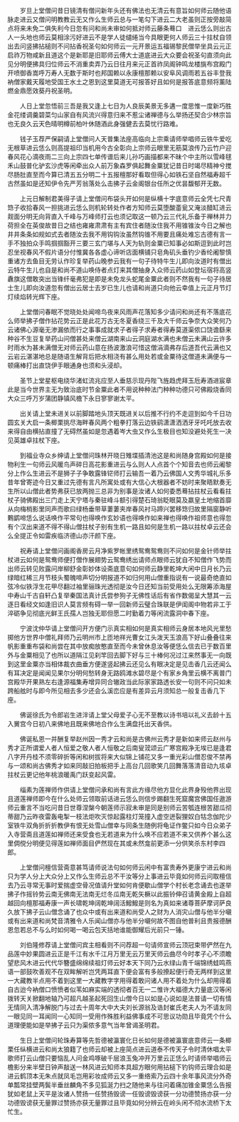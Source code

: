 <!-- { "loadSidebar": true } -->
　　岁旦上堂僧问昔日镜清有僧问新年头还有佛法也无清云有意旨如何师云随他语脉走进云又僧问明教教云无又作么生师云总与一笔勾下进云二大老虽则正按旁敲简点将来未免二俱失利今日忽有问和尚未审如何抵对师云藤条蓦口　进云恁么则出古人一头地也师云莫相涂污好进云不是学人徒缱绻当今具眼更何人师云三十拄杖自领出去问竖拂拈槌则不问拈香祝圣句如何师云一元开景运五福锡黎民僧举坐具云元正启祚万物咸新且道这个是新耶是旧耶师云傅大士道底进云大众要会祝圣句直须向此见分明便拂具归位师云不消重卖弄乃云日往月来元正首祚凤阁钟鸣龙楼旐布宫殿门开喷御香嵩呼万寿人无数于斯时也邦国赖以永康檀那赖以安阜风调雨若五谷丰登我衲僧家戴天履地受国王水土之恩到这里莫道无可报答好且如何是报答底意频将薰陆燃金鼎愿效葵丹祝圣明。

　　人日上堂忽悟前三吾是我又逢上七日为人良辰美景无多遘一度思惟一度新巧胜金花缕调羹碧菜匀山家自有风流兴得意归来不惹尘诸禅德与么举扬还契合少林宗旨也无良久云天色晴明樽前柏叶休随酒此身强健去去莫忧行路难。

　　钱子玉荐严保嗣请上堂僧问人天普集法座高临向上宗乘请师举唱师云铁牛爱吃无根草进云恁么则高提祖印当机用今古全彰向上宗师云眼里无筋莫浪传乃云竹户迎春风花心滴夜雨二三向上宗四七单传谱后来儿孙巧画描都来不昧个中主所以雪峰毬禾山鼓普化驴玄沙虎等闲牵出众人前万象森罗俱起舞金粟犹记昔日时竭尽精神兮搅尽肠肚直至而今算已清五五分明二十五报檀那好看取但得心如铁石坚自然福寿超千古然虽如是还知伊令先严芳翁落处么击拂子云金阁银台任所之优昙馥郁开无数。

　　上元日解制君美得子请上堂僧问布袋头开如何是纵横十字底意师云全凭七尺青筇子收拾春风一担挑进云恁么则机轮转处作者方知师云莫堕酸齑瓮又淹淡醋缸进云觌面分明无向背直入千峰与万峰师打云也须记取这一顿乃云三代礼乐备于禅林并力荷担全在英俊故昔日之结也雍雍肃肃有主有宾住者随汝住我不用锥锥汝今日之解也井井条条如规如式去者随汝去我不用钩钩汝虽然钩锥不用要且痛处难忘古德有言一手不独拍众手鸣掴掴豁开三要三玄门堪与人天为轨则金粟已知事必如斯逗到此时岂忍坐视春风不假片语分付惟冀各各虚心谛听店面横铺只皂角矶头垂钓少香纶阇黎慎重诸方去鱼目无劳认作珍复举药山晚参云我有一句子待特牛生儿即向汝道时有僧出云特牛生儿也自是和尚不道山唤侍者点灯来其僧抽身入众师云药山如登坛宿将高竖纛旗这僧敢突出当锋纤毫弗犯是即是未免龙头蛇尾金粟此者则不然我有一句子待居士生儿即向汝道忽有僧出云居士去岁已生儿也请和尚道只向他云幸值上元正月节灯灯续焰转光辉下座。

　　上堂僧问春眠不觉晓处处闻啼鸟夜来风雨声花落知多少请问和尚还有不落底花么师举拂子僧作拈花势云正是此花万古无冬夏香绕三千及大千师云争奈大众笑何乃云诸佛心源毫无渗漏依而行之事事成就求子者得子求寿者得寿莫道渠侬口饶谵繇来种谷不生豆复举药山问僧甚处来僧云湖南来山云洞庭湖水满也未僧云未满山云许多时雨水为甚未满僧无对师云药山意在扬波激浪可惜这僧涓滴弗存后道吾代云满也又云岩云湛湛地总是随语生解背后把水相浇有甚么用处若或金粟待这僧道未满便与一顿痛棒打出直饶伊手眼通身也须和头浸却。

　　圣节上堂星枢电绕华渚虹流兆应至人垂慈示现丹陛飞旌趋虎拜玉卮寿酒进宸章此是当今世界主无为致治底时节金粟此者不用说种种法门种种功德只可佛殿烧香同大众三呼万岁蒲团静镇风檐下永日寥寥谢太平。

　　出关请上堂未进关以前脚踏地头顶天既进关以后推不行约不走逗到如今千日功圆玄关大启一条楖栗挑尽海畔春风两个粗拳打落云边铁鹞潇潇洒洒牙牙吒吒放去收来得自由横拈直撞了无碍然虽如是忽遇着岑大虫又作么生极目也知没避处死生一决见英雄卓拄杖下座。

　　到福业寺众乡绅请上堂僧问珠林开晓日雉堞插清池这是和尚随身宫殿如何是接物利生一句师云风暖鸟声碎日高花影重进云与么则人人点首个个知音去也师云阇黎分上作么生进云不是狮子子争敢露锋铓师打云输吾一着乃云佛国人文秀华城礼乐多昔年曾寄迹今日又重过先德有言凡所寓处或有大信心大根器者不妨时来聚晤默奏无生所以山僧此者势弗获已放两抛三总非为别事是汝诸人如何委悉蓦拈拄杖云看看拄杖子骑佛殿出三门走上天宁塔与秦驻峰斗额引得楚石琦翁眨眼莫及嬴皇土地缩首靡从向梅梢影里同声而歌曰绿杨垂带草萋萋夹岸春风衬马蹄兴罢移筇归故里隔窗静听鷅鹠啼恁么说话唤作平常句也得唤作玄妙语也得唤作如来禅也得唤作祖师意也得忽有个汉出来道不得不得山僧拄杖子别有生机一路且如何是生机一路以拄杖卓云还会么全提正令如雷疾临济德山亦汗颜下座。

　　祝寿请上堂僧问画阁香房云月净紫罗帐里绣鸳鸯鸳鸯则不问如何是金针师举拄杖进云如何是鸳鸯师便打僧作展翅势云鸳鸯绣出请师点眼师云犹自不知僧作飞势而出师云转见败露问岸柳舒金彰妙体设斋底意句如何师云静里乾坤大闲中日月长乃云绿暗红稀三月节枝头蜀魄啼声切分明报道不如归何用山僧重指说有一说最奇绝直如弦冷似铁浮生花甲尽翻过袖里骊珠光透彻是汝今日还知当前受用处么无限筹添海屋中寿山千古自轩凸复举秦国法真计氏尝参狗子无佛性话后有省作数偈呈大慧其一云逐日看经文如逢旧识人莫言频有碍一举一回新师云璧合珠联是伊闺阁中物若非工于淬砺争见彻底光鲜王氏孺人岂独无耶但愿二时勤着力等闲流露洞中春下座。

　　宁波沈仲华请上堂僧问开方便门示真实相如何是真实相师云身居本地风光里愁掷他方世界中僧礼拜师乃云明州市上匝地祥光曹女江头泼天玉浪高下好山叠叠往来帆影重重布袋和尚尝在其中放痴放憨直至而今未曾休息汝等便恁么信去已于数百里外与金粟相见了也所以道隔江见刹竿回去脚下好与三十棒何况过江来然事无一向既到这里金粟亦当相体裁衣曲垂方便遂竖起拂云还见么有眼决定是见击香几云还闻么有耳决定是闻闻见果尔分明何愁转身无路鸥滩水碧尽是个有家乡角里云横不离普门宫殿华开果熟左右逢源福集寿增异同合辙政当此际家家路透长安一句则不问只如未跨船舷时与即今所见相去多少还会么溪峦应是有差异云月须知总一般复击香几下座。

　　佛诞徐氏为令郎岩生进泮请上堂父母爱子心无不至教以诗书培以礼义去龄十五入黉宫今日初八来佛地且既来佛地合作么生满盘托出天香供。

　　佛诞私恩一并酬复举赵州因一秀才云和尚是古佛州云秀才是新如来师云赵州与秀才正所谓爱人者人恒爱之敬人者人恒敬之后南叟茙颂云广寒宫殿净无埃已是逢君八字开丹桂不须零碎折等闲和树拔将来大似锦上铺花又多一重光彩山僧忍俊不禁再与一颂和尚古佛秀才如来同敲旧拍板把手上高台几回歌笑几回舞落落清音动九垓卓拄杖云更记他年桃浪暖禹门跃变起风雷。

　　缁素为莲禅师作供请上堂僧问承和尚有言此方缘尽他方显化此界身殁他界出现且道莲禅师即今在什么处师云领取前话进云恁么则信步踢翻生死窟魔宫佛国任遨游师云重言不当吃问昔日世尊涅槃今朝莲师示寂未审是同是别师云苦瓠连根苦甜瓜彻蒂甜乃云昨夜雷轰电掣一枝法炬吹灭惊起露柱灯笼撞入虚空迸裂狸奴白牯念伽陀少室铁牛双角折折折教伊有恨无处雪山僧幸与同条生随例将龟证作鳖只如今日众弟子入寺营斋且道莲如禅师还来受食也无若道来为什么唤不应若道不来又供养个甚么这里倜傥分明便见得莲如禅师面目俨然现在其或未然龛前更添一分供笑杀东村李四郎。

　　上堂僧问檀信营斋意甚笃请师说法句如何师云闲中有富贵寿外更康宁进云和尚只为学人分上大众分上又作么生师云总不干汝等分上事进云毕竟如何师云问取檀信去乃云寻常无事时爱揣虚空骨况值请升堂如何肯便歇山僧学个村长老念诵去也遂举拂子作摇铃势云南无佛南无法南无烂冬瓜南无乾矢橛以此振铃伸召请黄金殿上自超越回向檀那福寿康一声长啸乾坤阔乾坤阔活鱍鱍是则名为真如来诸尊菩萨摩诃萨良久放下拂子云山僧念诵了也众中或有出来道和尚受人之财为人消灾山僧与他半分嚫或有出来道和尚梵音清雅令人乐闻山僧亦与他半分嚫何故不图自他普利且贵报德酬恩忽若总不与么时如何喝一喝云包天括地谁能御耀后光前只一锤。

　　刘伯隆修荐请上堂僧问宾主相看则不问荐超一句请师宣师云顶冠束带俨然在九品莲中妙果圆进云正是千江有水千江月万里无云万里天师云曲尽今时孝子心不须瞻望悲风木进云代代华簪盛绵绵续祖灯师云好本天下同乃云水绿山青千端锦绣蛙鸣燕语一部鼓吹善观不在双眸解听岂凭两耳直下便会富有多般撩起便行奇无两样到这里一大藏教半点用不着到这里一大藏教字字用得着敢问诸人用不着处为什么却用得着自古迨今衲僧口愤愤者似苇如麻实端的透彻者百无一二惟许大福德大力量底汉等闲拨转天关掀翻地轴乃可超凡越圣起死回生山僧今日以如是心说如是法普请一切有情无情同入清净解脱门与过去十周年大中大夫刘长源翁及诰封崔氏老夫人为不请友同一眼见同一耳闻同一心知同一受用作殊胜利益佛事成不可思议功勋且毕竟凭个什么道理便能如是举拂子云只为渠侬多意气当年曾谒圣明君。

　　生日上堂僧问轮珠寿算等先哲德被瀛寰化日长如何是德被瀛寰底意师云一条楖栗任纵横进云和尚太狼籍了也师云却被上座简点进云道泰不传天子令时清休唱太平歌师打云山僧只要恼乱人问金鸡啄破千层浪玉兔冲开万里云正恁么时请师举唱师云檐影分来半壁日钟声敲送一林风进云知师本具超方眼何用拈槌下钓钩师云理合如是进云鹤顶本无朱点就凤毛岂用彩妆成师云又多一重络索乃云四十余年事风流分外奇单瓢常挂壁两鬓半垂丝麟角不多见狐涎力扫之随他来与往问着痛加锥金粟恁么告报犹如老鼠上天平是汝诸人赞扬一任赞扬毁谤一任毁谤毁谤获一分功德赞扬亦获一分功德毁谤获无量罪过赞扬亦获无量罪过且毕竟如何分辨云在岭头闲不彻水流桥下太忙生。

